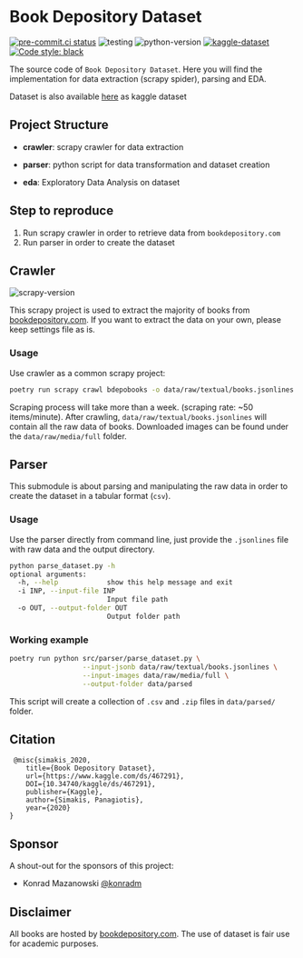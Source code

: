 # Book Depository Dataset

[![pre-commit.ci status](https://results.pre-commit.ci/badge/github/sp1thas/book-depository-dataset/master.svg)](https://results.pre-commit.ci/latest/github/sp1thas/book-depository-dataset/master)
![testing](https://github.com/sp1thas/book-depository-dataset/workflows/testing/badge.svg)
![python-version](https://img.shields.io/badge/python-3.9-blue)
[![kaggle-dataset](https://img.shields.io/badge/KAGGLE_DATASET-20beff)](https://www.kaggle.com/sp1thas/book-depository-dataset/)
[![Code style: black](https://img.shields.io/badge/code%20style-black-000000.svg)](https://github.com/psf/black)

The source code of `Book Depository Dataset`. Here you will find the implementation for data extraction (scrapy spider), parsing and EDA.

Dataset is also available [here](https://www.kaggle.com/sp1thas/book-depository-dataset/) as kaggle dataset

## Project Structure

- **crawler**: scrapy crawler for data extraction

- **parser**: python script for data transformation and dataset creation

- **eda**: Exploratory Data Analysis on dataset

## Step to reproduce

1.  Run scrapy crawler in order to retrieve data from `bookdepository.com`
2.  Run parser in order to create the dataset

## Crawler

![scrapy-version](https://img.shields.io/badge/Scrapy-1.8.0%2B-green)

This scrapy project is used to extract the majority of books from [bookdepository.com](https://bookdepository.com). If you want to extract the data on your own, please keep settings file as is.

### Usage

Use crawler as a common scrapy project:

```bash
poetry run scrapy crawl bdepobooks -o data/raw/textual/books.jsonlines
```

Scraping process will take more than a week. (scraping rate: ~50 items/minute). After crawling,
`data/raw/textual/books.jsonlines` will contain all the raw data of books. Downloaded images can be found under the
`data/raw/media/full` folder.

## Parser

This submodule is about parsing and manipulating the raw data in order to create the dataset in a tabular format (`csv`).

### Usage

Use the parser directly from command line, just provide the `.jsonlines` file with raw data and the output directory.

```bash
python parse_dataset.py -h
optional arguments:
  -h, --help            show this help message and exit
  -i INP, --input-file INP
                        Input file path
  -o OUT, --output-folder OUT
                        Output folder path
```

### Working example

```bash
poetry run python src/parser/parse_dataset.py \
                  --input-jsonb data/raw/textual/books.jsonlines \
                  --input-images data/raw/media/full \
                  --output-folder data/parsed
```

This script will create a collection of `.csv` and `.zip` files in `data/parsed/` folder.

## Citation

```
 @misc{simakis_2020,
	title={Book Depository Dataset},
	url={https://www.kaggle.com/ds/467291},
	DOI={10.34740/kaggle/ds/467291},
	publisher={Kaggle},
	author={Simakis, Panagiotis},
	year={2020}
}
```
## Sponsor

A shout-out for the sponsors of this project:

 - Konrad Mazanowski [@konradm](https://github.com/konradm)


## Disclaimer

All books are hosted by [bookdepository.com](https://bookdepository.com). The use of dataset is fair use for academic purposes.
